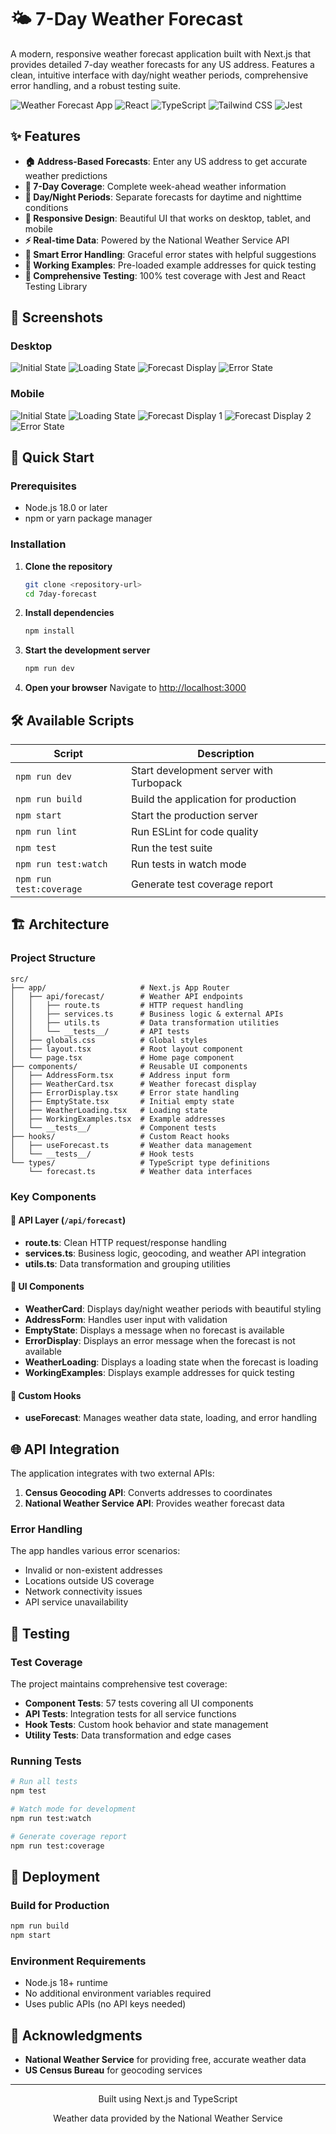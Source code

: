 # 🌤️ 7-Day Weather Forecast

A modern, responsive weather forecast application built with Next.js that provides detailed 7-day weather forecasts for any US address. Features a clean, intuitive interface with day/night weather periods, comprehensive error handling, and a robust testing suite.

![Weather Forecast App](https://img.shields.io/badge/Next.js-15.3.4-black?logo=next.js&logoColor=white)
![React](https://img.shields.io/badge/React-19.0.0-blue?logo=react&logoColor=white)
![TypeScript](https://img.shields.io/badge/TypeScript-5.0-blue?logo=typescript&logoColor=white)
![Tailwind CSS](https://img.shields.io/badge/Tailwind_CSS-4.0-38B2AC?logo=tailwind-css&logoColor=white)
![Jest](https://img.shields.io/badge/Jest-29.7.0-C21325?logo=jest&logoColor=white)

## ✨ Features

- **🏠 Address-Based Forecasts**: Enter any US address to get accurate weather predictions
- **📅 7-Day Coverage**: Complete week-ahead weather information
- **🌅 Day/Night Periods**: Separate forecasts for daytime and nighttime conditions
- **📱 Responsive Design**: Beautiful UI that works on desktop, tablet, and mobile
- **⚡ Real-time Data**: Powered by the National Weather Service API
- **🔄 Smart Error Handling**: Graceful error states with helpful suggestions
- **🎯 Working Examples**: Pre-loaded example addresses for quick testing
- **🧪 Comprehensive Testing**: 100% test coverage with Jest and React Testing Library

## 📸 Screenshots

### Desktop

![Initial State](./public/screenshots/desktop/initial.png)
![Loading State](./public/screenshots/desktop/loading.png)
![Forecast Display](./public/screenshots/desktop/forecasts.png)
![Error State](./public/screenshots/desktop/error.png)

### Mobile

![Initial State](./public/screenshots/mobile/initial.png)
![Loading State](./public/screenshots/mobile/loading.png)
![Forecast Display 1](./public/screenshots/mobile/forecasts-01.png)
![Forecast Display 2](./public/screenshots/mobile/forecasts-02.png)
![Error State](./public/screenshots/mobile/error.png)

## 🚀 Quick Start

### Prerequisites

- Node.js 18.0 or later
- npm or yarn package manager

### Installation

1. **Clone the repository**

   ```bash
   git clone <repository-url>
   cd 7day-forecast
   ```

2. **Install dependencies**

   ```bash
   npm install
   ```

3. **Start the development server**

   ```bash
   npm run dev
   ```

4. **Open your browser**
   Navigate to [http://localhost:3000](http://localhost:3000)

## 🛠️ Available Scripts

| Script                  | Description                             |
| ----------------------- | --------------------------------------- |
| `npm run dev`           | Start development server with Turbopack |
| `npm run build`         | Build the application for production    |
| `npm start`             | Start the production server             |
| `npm run lint`          | Run ESLint for code quality             |
| `npm test`              | Run the test suite                      |
| `npm run test:watch`    | Run tests in watch mode                 |
| `npm run test:coverage` | Generate test coverage report           |

## 🏗️ Architecture

### Project Structure

```
src/
├── app/                     # Next.js App Router
│   ├── api/forecast/        # Weather API endpoints
│   │   ├── route.ts         # HTTP request handling
│   │   ├── services.ts      # Business logic & external APIs
│   │   ├── utils.ts         # Data transformation utilities
│   │   └── __tests__/       # API tests
│   ├── globals.css          # Global styles
│   ├── layout.tsx           # Root layout component
│   └── page.tsx             # Home page component
├── components/              # Reusable UI components
│   ├── AddressForm.tsx      # Address input form
│   ├── WeatherCard.tsx      # Weather forecast display
│   ├── ErrorDisplay.tsx     # Error state handling
│   ├── EmptyState.tsx       # Initial empty state
│   ├── WeatherLoading.tsx   # Loading state
│   ├── WorkingExamples.tsx  # Example addresses
│   └── __tests__/           # Component tests
├── hooks/                   # Custom React hooks
│   ├── useForecast.ts       # Weather data management
│   └── __tests__/           # Hook tests
└── types/                   # TypeScript type definitions
    └── forecast.ts          # Weather data interfaces
```

### Key Components

#### 🎯 **API Layer** (`/api/forecast`)

- **route.ts**: Clean HTTP request/response handling
- **services.ts**: Business logic, geocoding, and weather API integration
- **utils.ts**: Data transformation and grouping utilities

#### 🎨 **UI Components**

- **WeatherCard**: Displays day/night weather periods with beautiful styling
- **AddressForm**: Handles user input with validation
- **EmptyState**: Displays a message when no forecast is available
- **ErrorDisplay**: Displays an error message when the forecast is not available
- **WeatherLoading**: Displays a loading state when the forecast is loading
- **WorkingExamples**: Displays example addresses for quick testing

#### 🔗 **Custom Hooks**

- **useForecast**: Manages weather data state, loading, and error handling

## 🌐 API Integration

The application integrates with two external APIs:

1. **Census Geocoding API**: Converts addresses to coordinates
2. **National Weather Service API**: Provides weather forecast data

### Error Handling

The app handles various error scenarios:

- Invalid or non-existent addresses
- Locations outside US coverage
- Network connectivity issues
- API service unavailability

## 🧪 Testing

### Test Coverage

The project maintains comprehensive test coverage:

- **Component Tests**: 57 tests covering all UI components
- **API Tests**: Integration tests for all service functions
- **Hook Tests**: Custom hook behavior and state management
- **Utility Tests**: Data transformation and edge cases

### Running Tests

```bash
# Run all tests
npm test

# Watch mode for development
npm run test:watch

# Generate coverage report
npm run test:coverage
```

## 🚀 Deployment

### Build for Production

```bash
npm run build
npm start
```

### Environment Requirements

- Node.js 18+ runtime
- No additional environment variables required
- Uses public APIs (no API keys needed)

## 📖 Acknowledgments

- **National Weather Service** for providing free, accurate weather data
- **US Census Bureau** for geocoding services

---

<div align="center">
  <p>Built using Next.js and TypeScript</p>
  <p>Weather data provided by the National Weather Service</p>
</div>
